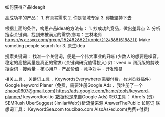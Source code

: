 如何获得产品ideagit 


高成功率的产品：
	1. 有真实需求
	2. 你是领域专家
	3. 你能坚持下去
	
根据上面的条件，构思产品idea的方法有：
	1. 抄成功的竞品，做出差异点
	2. 分析搜索关键词，找到未被满足的需求(参考：三林老师 https://wx.zsxq.com/group/1824528822/topic/212458515158211) Make someting people search for
	3. 原生idea
	

搜索关键词：
	找准一个关键词，便是一个伟大事业的开端
	(少数人的想要是噪音，稳定的高搜索量是真正的需求)
	(关键词研究值得投入)
	如：veed.io 网页版的剪映
	搜索词 - 搜索量 - 核心用户 - 产品价值 - 竞争对手 - 开发难易

相关工具：
	关键词工具：
		KeywordsEverywhere(需要付费，有浏览器插件)
		Google keyword Planer（免费，需要注册Google Ads ，我注册了一个 zhaoq0607@gmail.com)
			https://ads.google.com/home/tools/keyword-planner/
		keywordtool.io  (数据也是来自Google Ads)
	SEO工具： 
		Ahrefs (贵)
		SEMRush
		UberSuggest
		SimilarWeb分析流量来源
		AnswerThePublic 长尾词
	联想词工具：
		KeywordSea.com
		toucibao.com
		AlsoAsked.com(免费+付费)
